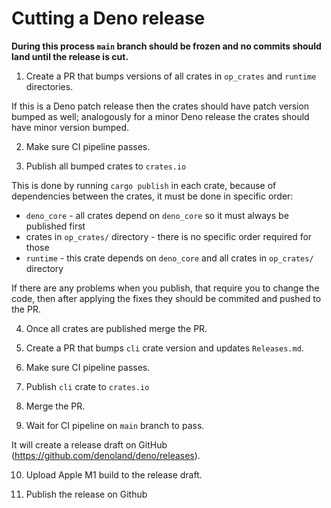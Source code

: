 # Cutting a Deno release

**During this process `main` branch should be frozen and no commits should land
until the release is cut.**

1. Create a PR that bumps versions of all crates in `op_crates` and `runtime`
   directories.

If this is a Deno patch release then the crates should have patch version bumped
as well; analogously for a minor Deno release the crates should have minor
version bumped.

2. Make sure CI pipeline passes.

3. Publish all bumped crates to `crates.io`

This is done by running `cargo publish` in each crate, because of dependencies
between the crates, it must be done in specific order:

- `deno_core` - all crates depend on `deno_core` so it must always be published
  first
- crates in `op_crates/` directory - there is no specific order required for
  those
- `runtime` - this crate depends on `deno_core` and all crates in `op_crates/`
  directory

If there are any problems when you publish, that require you to change the code,
then after applying the fixes they should be commited and pushed to the PR.

4. Once all crates are published merge the PR.

5. Create a PR that bumps `cli` crate version and updates `Releases.md`.

6. Make sure CI pipeline passes.

7. Publish `cli` crate to `crates.io`

8. Merge the PR.

9. Wait for CI pipeline on `main` branch to pass.

It will create a release draft on GitHub
(https://github.com/denoland/deno/releases).

10. Upload Apple M1 build to the release draft.

11. Publish the release on Github
